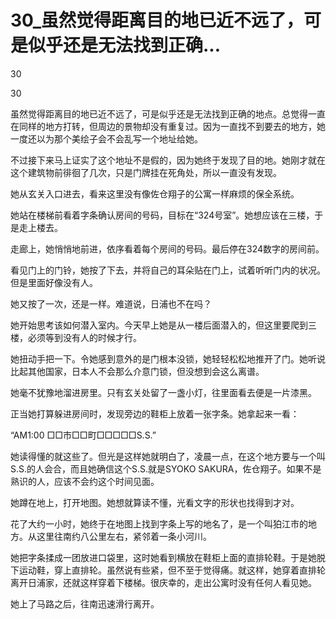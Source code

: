 # 30_虽然觉得距离目的地已近不远了，可是似乎还是无法找到正确...

30

30

虽然觉得距离目的地已近不远了，可是似乎还是无法找到正确的地点。总觉得一直在同样的地方打转，但周边的景物却没有重复过。因为一直找不到要去的地方，她一度还以为那个美绘子会不会乱写一个地址给她。

不过接下来马上证实了这个地址不是假的，因为她终于发现了目的地。她刚才就在这个建筑物前徘徊了几次，只是门牌挂在死角处，所以一直没有发现。

她从玄关入口进去，看来这里没有像佐仓翔子的公寓一样麻烦的保全系统。

她站在楼梯前看着字条确认房间的号码，目标在“324号室”。她想应该在三楼，于是走上楼去。

走廊上，她悄悄地前进，依序看着每个房间的号码。最后停在324数字的房间前。

看见门上的门铃，她按了下去，并将自己的耳朵贴在门上，试着听听门内的状况。但是里面好像没有人。

她又按了一次，还是一样。难道说，日浦也不在吗？

她开始思考该如何潜入室内。今天早上她是从一楼后面潜入的，但这里要爬到三楼，必须等到没有人的时候才行。

她扭动手把一下。令她感到意外的是门根本没锁，她轻轻松松地推开了门。她听说比起其他国家，日本人不会那么介意门锁，但没想到会这么离谱。

她毫不犹豫地溜进房里。只有玄关处留了一盏小灯，往里面看去便是一片漆黑。

正当她打算躲进房间时，发现旁边的鞋柜上放着一张字条。她拿起来一看：

“AM1:00 □□市□□町□□□□□S.S.”

她读得懂的就这些了。但光是这样她就明白了，凌晨一点，在这个地方要与一个叫S.S.的人会合，而且她确信这个S.S.就是SYOKO SAKURA，佐仓翔子。如果不是熟识的人，应该不会约这个时间见面。

她蹲在地上，打开地图。她想就算读不懂，光看文字的形状也找得到才对。

花了大约一小时，她终于在地图上找到字条上写的地名了，是一个叫狛江市的地方。从这里往南约八公里左右，紧邻着一条小河川。

她把字条揉成一团放进口袋里，这时她看到横放在鞋柜上面的直排轮鞋。于是她脱下运动鞋，穿上直排轮。虽然说有些紧，但不至于觉得痛。就这样，她穿着直排轮离开日浦家，还就这样穿着下楼梯。很庆幸的，走出公寓时没有任何人看见她。

她上了马路之后，往南迅速滑行离开。